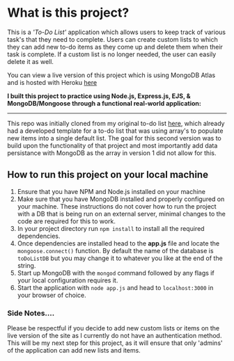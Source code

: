 # What is this project?

This is a *'To-Do List'* application which allows users to keep track of various task's that they need to complete. Users can create custom lists to which they can add new to-do items as they come up and delete them when their task is complete. If a custom list is no longer needed, the user can easily delete it as well. 

You can view a live version of this project which is using MongoDB Atlas and is hosted with Heroku [here](https://kirill-to-do-list.herokuapp.com/)

**I built this project to practice using Node.js, Express.js, EJS, & MongoDB/Mongoose through a functional real-world application:** 


---
This repo was initially cloned from my original to-do list [here](https://github.com/KShatZ/toDoList-course-additions), which already had a developed template for a to-do list that was using array's to populate new items into a single default list. The goal for this second version was to build upon the functionality of that project and most importantly add data persistance with MongoDB as the array in version 1 did not allow for this.


## How to run this project on your local machine

1. Ensure that you have NPM and Node.js installed on your machine
2. Make sure that you have MongoDB installed and properly configured on your machine. These instructions do not cover how to run the project with a DB that is being run on an external server, minimal changes to the code are required for this to work. 
3. In your project directory run `npm install` to install all the required dependencies.
4. Once dependencies are installed head to the **app.js** file and locate the `mongoose.connect()` function. By default the name of the database is `toDoListDB` but you may change it to whatever you like at the end of the string.
5. Start up MongoDB with the `mongod` command followed by any flags if your local configuration requires it.
6. Start the application with `node app.js` and head to `localhost:3000` in your browser of choice.


### Side Notes....

Please be respectful if you decide to add new custom lists or items on the live version of the site as I currently do not have an authentication method. This will be my next step for this project, as it will ensure that only 'admins' of the application can add new lists and items.